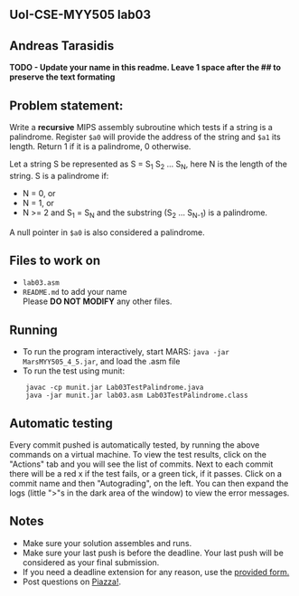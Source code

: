 
## UoI-CSE-MYY505 lab03

## Andreas Tarasidis

**TODO - Update your name in this readme. Leave 1 space after the ## to preserve the text formating**


## Problem statement:
Write a **recursive** MIPS assembly subroutine which tests if a string is a palindrome.
Register `$a0` will provide the address of the string and `$a1` its length.
Return 1 if it is a palindrome, 0 otherwise.

Let a string S be represented as S = S<sub>1</sub> S<sub>2</sub> ... S<sub>N</sub>, 
here N is the length of the string.
S is a palindrome if:
- N = 0, or 
- N = 1, or
- N >= 2 and S<sub>1</sub> = S<sub>N</sub> and the substring (S<sub>2</sub> ... S<sub>N-1</sub>) is a palindrome.
 
A null pointer in `$a0` is also considered a palindrome.

 
## Files to work on
* `lab03.asm` 
* `README.md` to add your name<br/>
Please **DO NOT MODIFY** any other files. 
      
## Running 
* To run the program interactively, start MARS: `java -jar MarsMYY505_4_5.jar`, and load the .asm file
* To run the test using munit: <br/>
```
    javac -cp munit.jar Lab03TestPalindrome.java
    java -jar munit.jar lab03.asm Lab03TestPalindrome.class
```

## Automatic testing 
Every commit pushed is automatically tested, by running the above commands on a virtual machine.
To view the test results, click on the "Actions" tab and you will see the list of commits.
Next to each commit there will be a red x if the test fails, or a green tick, if it passes. Click on a commit name and then "Autograding", on the left. You can then expand the logs (little ">"s in the dark area of the window) to view the error messages.

## Notes
* Make sure your solution assembles and runs.
* Make sure your last push is before the deadline. Your last push will be considered as your final submission.
* If you need a deadline extension for any reason, use the [provided form.](https://forms.gle/mNZjzfxBsYS9kH9G9)
* Post questions on [Piazza!](https://piazza.com/uoi.gr/fall2021/myy505/home).

